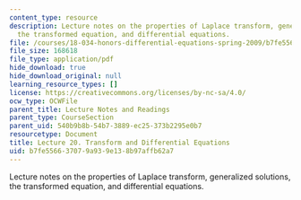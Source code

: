 ```yaml
---
content_type: resource
description: Lecture notes on the properties of Laplace transform, generalized solutions,
  the transformed equation, and differential equations.
file: /courses/18-034-honors-differential-equations-spring-2009/b7fe556637079a939e138b97affb62a7_MIT18_034s09_lec20.pdf
file_size: 168618
file_type: application/pdf
hide_download: true
hide_download_original: null
learning_resource_types: []
license: https://creativecommons.org/licenses/by-nc-sa/4.0/
ocw_type: OCWFile
parent_title: Lecture Notes and Readings
parent_type: CourseSection
parent_uid: 540b9b8b-54b7-3889-ec25-373b2295e0b7
resourcetype: Document
title: Lecture 20. Transform and Differential Equations
uid: b7fe5566-3707-9a93-9e13-8b97affb62a7
---
```

Lecture notes on the properties of Laplace transform, generalized solutions, the transformed equation, and differential equations.